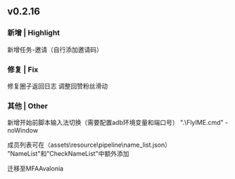 ## v0.2.16
### 新增 | Highlight

新增任务-邀请（自行添加邀请码）

### 修复 | Fix

修复圈子返回日志
调整回赞粉丝滑动

### 其他 | Other

新增开始前脚本输入法切换（需要配置adb环境变量和端口号）
".\FlyIME.cmd" -noWindow

成员列表可在（assets\resource\pipeline\name_list.json）
"NameList"和"CheckNameList"中额外添加

迁移至MFAAvalonia
